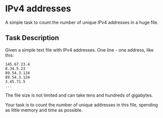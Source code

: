 # IPv4 addresses

A simple task to count the number of unique IPv4 addresses in a huge file.

## Task Description

Given a simple text file with IPv4 addresses. One line - one address, like this:
```
145.67.23.4
8.34.5.23
89.54.3.124
89.54.3.124
3.45.71.5
...
```
The file size is not limited and can take tens and hundreds of gigabytes.

Your task is to count the number of unique addresses in this file, spending as little memory and time as possible.


